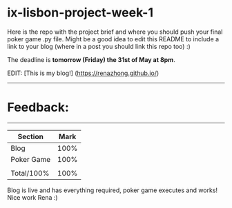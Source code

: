 # ix-lisbon-project-week-1

Here is the repo with the project brief and where you should push your final poker game .py file. Might be a good idea to edit this README to include a link to your blog (where in a post you should link this repo too) :) 

The deadline is **tomorrow (Friday) the 31st of May at 8pm**.


EDIT: 
[This is my blog!] (https://renazhong.github.io/)

------------------------------------------------------------------------------------------------
# Feedback: 
------------------------------------------------------------------------------------------------

| Section | Mark | 
|---|---| 
| Blog | 100% | 
| Poker Game | 100% |
||| 
| Total/100% | 100% | 

Blog is live and has everything required, poker game executes and works! Nice work Rena :)
